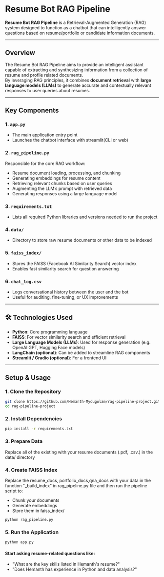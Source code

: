 # Resume Bot RAG Pipeline

**Resume Bot RAG Pipeline** is a Retrieval-Augmented Generation (RAG) system designed to function as a chatbot that can intelligently answer questions based on resume/portfolio or candidate information documents.

---

## Overview

The Resume Bot RAG Pipeline aims to provide an intelligent assistant capable of extracting and synthesizing information from a collection of resume and profile related documents.  
By leveraging RAG principles, it combines **document retrieval** with **large language models (LLMs)** to generate accurate and contextually relevant responses to user queries about resumes.

---

## Key Components

### **1. `app.py`**
- The main application entry point  
- Launches the chatbot interface with streamlit(CLI or web)

### **2. `rag_pipeline.py`**
Responsible for the core RAG workflow:
- Resume document loading, processing, and chunking
- Generating embeddings for resume content
- Retrieving relevant chunks based on user queries
- Augmenting the LLM’s prompt with retrieved data
- Generating responses using a large language model

### **3. `requirements.txt`**
- Lists all required Python libraries and versions needed to run the project

### **4. `data/`**
- Directory to store raw resume documents or other data to be indexed

### **5. `faiss_index/`**
- Stores the FAISS (Facebook AI Similarity Search) vector index  
- Enables fast similarity search for question answering

### **6. `chat_log.csv`**
- Logs conversational history between the user and the bot  
- Useful for auditing, fine-tuning, or UX improvements

---

## 🛠 Technologies Used

- **Python**: Core programming language
- **FAISS**: For vector similarity search and efficient retrieval
- **Large Language Models (LLMs)**: Used for response generation (e.g. OpenAI GPT, Hugging Face models)
- **LangChain (optional)**: Can be added to streamline RAG components
- **Streamlit / Gradio (optional)**: For a frontend UI

---

## Setup & Usage

### **1. Clone the Repository**

```bash
git clone https://github.com/Hemanth-Mydugolam/rag-pipeline-project.git
cd rag-pipeline-project
```

### **2. Install Dependencies**
``` bash
pip install -r requirements.txt
```

### **3. Prepare Data**
Replace all of the existing with your resume documents (.pdf, .csv.) in the data/ directory

### **4. Create FAISS Index**
Replace the resume_docs, portfolio_docs,qna_docs with your data in the function "_build_index" in rag_pipeline.py file and then run the pipeline script to:
- Chunk your documents
- Generate embeddings
- Store them in faiss_index/

```bash
python rag_pipeline.py
```

### **5. Run the Application**
```bash
python app.py
```

#### Start asking resume-related questions like:

- "What are the key skills listed in Hemanth's resume?"
- "Does Hemanth has experience in Python and data analysis?"
